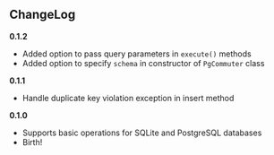 ## ChangeLog

**0.1.2**

* Added option to pass query parameters in `execute()` methods  
* Added option to specify `schema` in constructor of `PgCommuter` class

**0.1.1**

* Handle duplicate key violation exception in insert method

**0.1.0**

* Supports basic operations for SQLite and PostgreSQL databases
* Birth! 
